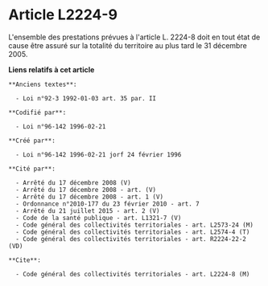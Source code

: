 # Article L2224-9

L'ensemble des prestations prévues à l'article L. 2224-8 doit en tout état de cause être assuré sur la totalité du territoire
au plus tard le 31 décembre 2005.

**Liens relatifs à cet article**

	**Anciens textes**:

	  - Loi n°92-3 1992-01-03 art. 35 par. II

	**Codifié par**:

	  - Loi n°96-142 1996-02-21

	**Créé par**:

	  - Loi n°96-142 1996-02-21 jorf 24 février 1996

	**Cité par**:

	  - Arrêté du 17 décembre 2008 (V)
	  - Arrêté du 17 décembre 2008 - art. (V)
	  - Arrêté du 17 décembre 2008 - art. 1 (V)
	  - Ordonnance n°2010-177 du 23 février 2010 - art. 7
	  - Arrêté du 21 juillet 2015 - art. 2 (V)
	  - Code de la santé publique - art. L1321-7 (V)
	  - Code général des collectivités territoriales - art. L2573-24 (M)
	  - Code général des collectivités territoriales - art. L2574-4 (T)
	  - Code général des collectivités territoriales - art. R2224-22-2 (VD)

	**Cite**:

	  - Code général des collectivités territoriales - art. L2224-8 (M)
